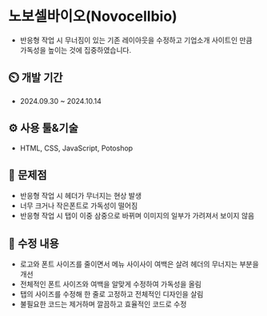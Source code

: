 # 노보셀바이오(Novocellbio)
- 반응형 작업 시 무너짐이 있는 기존 레이아웃을 수정하고 기업소개 사이트인 만큼 가독성을 높이는 것에 집중하였습니다.

## ⏲️ 개발 기간 
 - 2024.09.30 ~ 2024.10.14

## ⚙️ 사용 툴&기술
 - HTML, CSS, JavaScript, Potoshop

## 📝 문제점
 - 반응형 작업 시 헤더가 무너지는 현상 발생
 - 너무 크거나 작은폰트로 가독성이 떨어짐
 - 반응형 작업 시 탭이 이중 삼중으로 바뀌며 이미지의 일부가 가려져서 보이지 않음

## 📌 수정 내용
 - 로고와 폰트 사이즈를 줄이면서 메뉴 사이사이 여백은 살려 헤더의 무너지는 부분을 개선
 - 전체적인 폰트 사이즈와 여백을 알맞게 수정하여 가독성을 올림
 - 탭의 사이즈를 수정해 한 줄로 고정하고 전체적인 디자인을 살림
 - 불필요한 코드는 제거하며 깔끔하고 효율적인 코드로 수정
